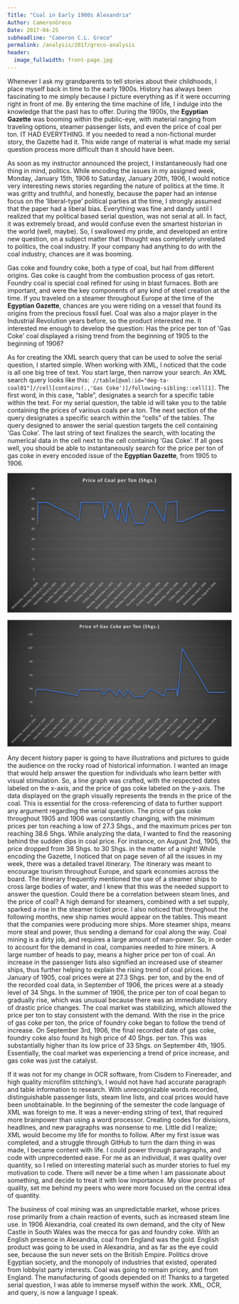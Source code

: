 ```yaml
---
Title: "Coal in Early 1900s Alexandria"
Author: CameronGreco
Date: 2017-04-25
subheadline: "Cameron C.L. Greco"
permalink: /analysis/2017/greco-analysis
header:
  image_fullwidth: front-page.jpg
---
```

Whenever I ask my grandparents to tell stories about their childhoods, I place myself back in time to the early 1900s.  History has always been fascinating to me simply because I picture everything as if it were occurring right in front of me.  By entering the time machine of life, I indulge into the knowledge that the past has to offer.  During the 1900s, the **Egyptian Gazette** was booming within the public-eye, with material ranging from traveling options, steamer passenger lists, and even the price of coal per ton.  IT HAD EVERYTHING.  If you needed to read a non-fictional murder story, the Gazette had it.  This wide range of material is what made my serial question process more difficult than it should have been.

As soon as my instructor announced the project, I instantaneously had one thing in mind, politics.  While encoding the issues in my assigned week, Monday, January 15th, 1906 to Saturday, January 20th, 1906, I would notice very interesting news stories regarding the nature of politics at the time.  It was gritty and truthful, and honestly, because the paper had an intense focus on the ‘liberal-type’ political parties at the time, I strongly assumed that the paper had a liberal bias.  Everything was fine and dandy until I realized that my political based serial question, was not serial at all.  In fact, it was extremely broad, and would confuse even the smartest historian in the world (well, maybe).  So, I swallowed my pride, and developed an entire new question, on a subject matter that I thought was completely unrelated to politics, the coal industry.  If your company had anything to do with the coal industry, chances are it was booming.

Gas coke and foundry coke, both a type of coal, but hail from different origins.  Gas coke is caught from the combustion process of gas retort.  Foundry coal is special coal refined for using in blast furnaces.  Both are important, and were the key components of any kind of steel creation at the time.  If you traveled on a steamer throughout Europe at the time of the **Egyptian Gazette**, chances are you were riding on a vessel that found its origins from the precious fossil fuel.  Coal was also a major player in the Industrial Revolution years before, so the product interested me.  It interested me enough to develop the question: Has the price per ton of 'Gas Coke' coal displayed a rising trend from the beginning of 1905 to the beginning of 1906?

As for creating the XML search query that can be used to solve the serial question, I started simple.  When working with XML, I noticed that the code is all one big tree of text.  You start large, then narrow your search.  An XML search query looks like this:  `//table[@xml:id="deg-ta-coal01"]//cell[contains(.,'Gas Coke')]/following-sibling::cell[1]`.  The first word, in this case, “table”, designates a search for a specific table within the text.  For my serial question, the table id will take you to the table containing the prices of various coals per a ton.  The next section of the query designates a specific search within the “cells” of the tables.  The query designed to answer the serial question targets the cell containing ‘Gas Coke’.  The last string of text finalizes the search, with locating the numerical data in the cell next to the cell containing ‘Gas Coke’.  If all goes well, you should be able to instantaneously search for the price per ton of gas coke in every encoded issue of the **Egyptian Gazette**, from 1905 to 1906.

![](greco-Graph.png)

![](greco-LineGraph.png)

Any decent history paper is going to have illustrations and pictures to guide the audience on the rocky road of historical information.  I wanted an image that would help answer the question for individuals who learn better with visual stimulation.  So, a line graph was crafted, with the respected dates labeled on the x-axis, and the price of gas coke labeled on the y-axis.  The data displayed on the graph visually represents the trends in the price of the coal.  This is essential for the cross-referencing of data to further support any argument regarding the serial question.  The price of gas coke throughout 1905 and 1906 was constantly changing, with the minimum prices per ton reaching a low of 27.3 Shgs., and the maximum prices per ton reaching 38.6 Shgs.  While analyzing the data, I wanted to find the reasoning behind the sudden dips in coal price.  For instance, on August 2nd, 1905, the price dropped from 38 Shgs. to 30 Shgs. in the matter of a night!  While encoding the Gazette, I noticed that on page seven of all the issues in my week, there was a detailed travel itinerary.  The itinerary was meant to encourage tourism throughout Europe, and spark economies across the board.  The itinerary frequently mentioned the use of a steamer ships to cross large bodies of water, and I knew that this was the needed support to answer the question.  Could there be a correlation between steam lines, and the price of coal?  A high demand for steamers, combined with a set supply, sparked a rise in the steamer ticket price.  I also noticed that throughout the following months, new ship names would appear on the tables.  This meant that the companies were producing more ships.  More steamer ships, means more steal and power, thus sending a demand for coal along the way.  Coal mining is a dirty job, and requires a large amount of man-power.  So, in order to account for the demand in coal, companies needed to hire miners.  A large number of heads to pay, means a higher price per ton of coal.  An increase in the passenger lists also signified an increased use of steamer ships, thus further helping to explain the rising trend of coal prices.  In January of 1905, coal prices were at 27.3 Shgs. per ton, and by the end of the recorded coal data, in September of 1906, the prices were at a steady level of 34 Shgs.  In the summer of 1906, the price per ton of coal began to gradually rise, which was unusual because there was an immediate history of drastic price changes.  The coal market was stabilizing, which allowed the price per ton to stay consistent with the demand.  With the rise in the price of gas coke per ton, the price of foundry coke began to follow the trend of increase.  On September 3rd, 1906, the final recorded date of gas coke, foundry coke also found its high price of 40 Shgs. per ton.  This was substantially higher than its low price of 33 Shgs. on September 4th, 1905.  Essentially, the coal market was experiencing a trend of price increase, and gas coke was just the catalyst.

If it was not for my change in OCR software, from Cisdem to Finereader, and high quality microfilm stitching’s, I would not have had accurate paragraph and table information to research.  With unrecognizable words recorded, distinguishable passenger lists, steam line lists, and coal prices would have been unobtainable.  In the beginning of the semester the code language of XML was foreign to me.  It was a never-ending string of text, that required more brainpower than using a word processor.  Creating codes for divisions, headlines, and new paragraphs was nonsense to me.  Little did I realize; XML would become my life for months to follow.  After my first issue was completed, and a struggle through GitHub to turn the darn thing in was made, I became content with life.  I could power through paragraphs, and code with unprecedented ease.  For me as an individual, it was quality over quantity, so I relied on interesting material such as murder stories to fuel my motivation to code.  There will never be a time when I am passionate about something, and decide to treat it with low importance.  My slow process of quality, set me behind my peers who were more focused on the central idea of quantity.

The business of coal mining was an unpredictable market, whose prices rose primarily from a chain reaction of events, such as increased steam line use.  In 1906 Alexandria, coal created its own demand, and the city of New Castle in South Wales was the mecca for gas and foundry coke.  With an English presence in Alexandria, coal from England was the gold.  English product was going to be used in Alexandria, and as far as the eye could see, because the sun never sets on the British Empire.  Politics drove Egyptian society, and the monopoly of industries that existed, operated from lobbyist party interests.  Coal was going to remain pricey, and from England.  The manufacturing of goods depended on it!  Thanks to a targeted serial question, I was able to immerse myself within the work.  XML, OCR, and query, is now a language I speak.
